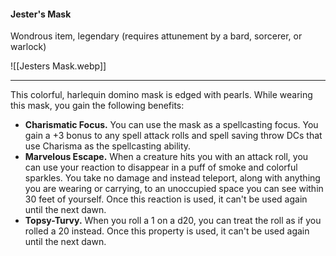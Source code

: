 #### Jester's Mask

Wondrous item, legendary (requires attunement by a bard, sorcerer, or warlock)

![[Jesters Mask.webp]]

---

This colorful, harlequin domino mask is edged with pearls. While wearing this mask, you gain the following benefits:

- **Charismatic Focus.** You can use the mask as a spellcasting focus. You gain a +3 bonus to any spell attack rolls and spell saving throw DCs that use Charisma as the spellcasting ability.
- **Marvelous Escape.** When a creature hits you with an attack roll, you can use your reaction to disappear in a puff of smoke and colorful sparkles. You take no damage and instead teleport, along with anything you are wearing or carrying, to an unoccupied space you can see within 30 feet of yourself. Once this reaction is used, it can't be used again until the next dawn.
- **Topsy-Turvy.** When you roll a 1 on a d20, you can treat the roll as if you rolled a 20 instead. Once this property is used, it can't be used again until the next dawn.